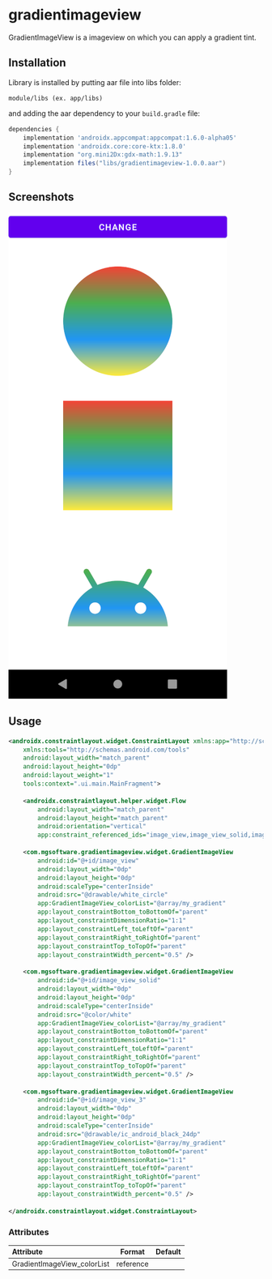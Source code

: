 # gradientimageview
GradientImageView is a imageview on which you can apply a gradient tint.

## Installation

Library is installed by putting aar file into libs folder:

```
module/libs (ex. app/libs)
```

and adding the aar dependency to your `build.gradle` file:
```groovy
dependencies {
    implementation 'androidx.appcompat:appcompat:1.6.0-alpha05'
    implementation 'androidx.core:core-ktx:1.8.0'
    implementation "org.mini2Dx:gdx-math:1.9.13"
    implementation files("libs/gradientimageview-1.0.0.aar")
}
```

## Screenshots
![](https://github.com/mgolebiowski95/gradientimageview/blob/master/screenshots/Screenshot_1659514222.png)

## Usage
```xml
<androidx.constraintlayout.widget.ConstraintLayout xmlns:app="http://schemas.android.com/apk/res-auto"
    xmlns:tools="http://schemas.android.com/tools"
    android:layout_width="match_parent"
    android:layout_height="0dp"
    android:layout_weight="1"
    tools:context=".ui.main.MainFragment">

    <androidx.constraintlayout.helper.widget.Flow
        android:layout_width="match_parent"
        android:layout_height="match_parent"
        android:orientation="vertical"
        app:constraint_referenced_ids="image_view,image_view_solid,image_view_3" />

    <com.mgsoftware.gradientimageview.widget.GradientImageView
        android:id="@+id/image_view"
        android:layout_width="0dp"
        android:layout_height="0dp"
        android:scaleType="centerInside"
        android:src="@drawable/white_circle"
        app:GradientImageView_colorList="@array/my_gradient"
        app:layout_constraintBottom_toBottomOf="parent"
        app:layout_constraintDimensionRatio="1:1"
        app:layout_constraintLeft_toLeftOf="parent"
        app:layout_constraintRight_toRightOf="parent"
        app:layout_constraintTop_toTopOf="parent"
        app:layout_constraintWidth_percent="0.5" />

    <com.mgsoftware.gradientimageview.widget.GradientImageView
        android:id="@+id/image_view_solid"
        android:layout_width="0dp"
        android:layout_height="0dp"
        android:scaleType="centerInside"
        android:src="@color/white"
        app:GradientImageView_colorList="@array/my_gradient"
        app:layout_constraintBottom_toBottomOf="parent"
        app:layout_constraintDimensionRatio="1:1"
        app:layout_constraintLeft_toLeftOf="parent"
        app:layout_constraintRight_toRightOf="parent"
        app:layout_constraintTop_toTopOf="parent"
        app:layout_constraintWidth_percent="0.5" />

    <com.mgsoftware.gradientimageview.widget.GradientImageView
        android:id="@+id/image_view_3"
        android:layout_width="0dp"
        android:layout_height="0dp"
        android:scaleType="centerInside"
        android:src="@drawable/ic_android_black_24dp"
        app:GradientImageView_colorList="@array/my_gradient"
        app:layout_constraintBottom_toBottomOf="parent"
        app:layout_constraintDimensionRatio="1:1"
        app:layout_constraintLeft_toLeftOf="parent"
        app:layout_constraintRight_toRightOf="parent"
        app:layout_constraintTop_toTopOf="parent"
        app:layout_constraintWidth_percent="0.5" />

</androidx.constraintlayout.widget.ConstraintLayout>
```

### Attributes
| Attribute | Format | Default |
|:---|:---:|:---:|
| GradientImageView_colorList | reference |
